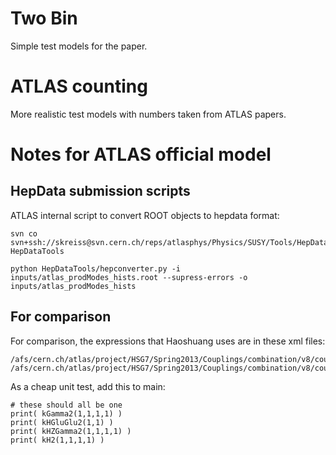 # Two Bin

Simple test models for the paper.


# ATLAS counting

More realistic test models with numbers taken from ATLAS papers.


# Notes for ATLAS official model

## HepData submission scripts

ATLAS internal script to convert ROOT objects to hepdata format:

```
svn co svn+ssh://skreiss@svn.cern.ch/reps/atlasphys/Physics/SUSY/Tools/HepDataTools/trunk HepDataTools

python HepDataTools/hepconverter.py -i inputs/atlas_prodModes_hists.root --supress-errors -o inputs/atlas_prodModes_hists
```


## For comparison

For comparison, the expressions that Haoshuang uses are in these xml files:

```
/afs/cern.ch/atlas/project/HSG7/Spring2013/Couplings/combination/v8/coupling/xml/CVCF_125.5.xml
/afs/cern.ch/atlas/project/HSG7/Spring2013/Couplings/combination/v8/coupling/xml/CGaCGl_125.5.xml
```


As a cheap unit test, add this to main:

```
# these should all be one
print( kGamma2(1,1,1,1) )
print( kHGluGlu2(1,1) )
print( kHZGamma2(1,1,1,1) )
print( kH2(1,1,1,1) )
```